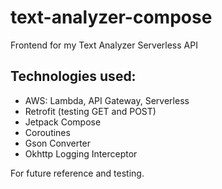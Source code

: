# text-analyzer-compose
Frontend for my Text Analyzer Serverless API

## Technologies used:
- AWS: Lambda, API Gateway, Serverless
- Retrofit (testing GET and POST)
- Jetpack Compose
- Coroutines
- Gson Converter
- Okhttp Logging Interceptor

For future reference and testing.
